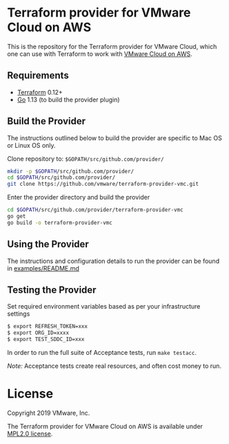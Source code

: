 # Terraform provider for VMware Cloud on AWS

This is the repository for the Terraform provider for VMware Cloud, which one can use with
Terraform to work with [VMware Cloud on AWS](https://vmc.vmware.com/).

Requirements
------------

- [Terraform](https://www.terraform.io/downloads.html) 0.12+
- [Go](https://golang.org/doc/install) 1.13 (to build the provider plugin)

## Build the Provider

The instructions outlined below to build the provider are specific to Mac OS or Linux OS only.

Clone repository to: `$GOPATH/src/github.com/provider/`

```sh
mkdir -p $GOPATH/src/github.com/provider/
cd $GOPATH/src/github.com/provider/
git clone https://github.com/vmware/terraform-provider-vmc.git
```

Enter the provider directory and build the provider

```sh
cd $GOPATH/src/github.com/provider/terraform-provider-vmc
go get
go build -o terraform-provider-vmc
```

Using the Provider
----------------------

The instructions and configuration details to run the provider can be found in [examples/README.md](https://github.com/vmware/terraform-provider-vmc/blob/master/examples/README.md)


Testing the Provider
----------------------

Set required environment variables based as per your infrastructure settings

```sh
$ export REFRESH_TOKEN=xxx
$ export ORG_ID=xxxx
$ export TEST_SDDC_ID=xxx
```

In order to run the full suite of Acceptance tests, run `make testacc`.

*Note:* Acceptance tests create real resources, and often cost money to run.

# License

Copyright 2019 VMware, Inc.

The Terraform provider for VMware Cloud on AWS is available under [MPL2.0 license](https://github.com/vmware/terraform-provider-vmc/blob/master/LICENSE).
